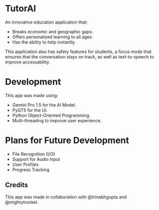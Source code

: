# TutorAI
An innovative education application that:​
* Breaks economic and geographic gaps.​
* Offers personalized learning to all ages.​
* Has the ability to help instantly.

This application also has safety features for students, a focus mode that ensures that the conversation stays on track, as well as text-to-speech to improve accessability.

# Development
This app was made using:
* Gemini Pro 1.5 for the AI Model.
* PyQT5 for the UI.
* Python Object-Oriented Programming.
* Multi-threading to improve user experience.

# Plans for Future Development
* File Recognition (I/O)
* Support for Audio Input
* User Profiles
* Progress Tracking

## Credits
This app was made in collaboration with @trinabhgupta and @mightytronkel.
